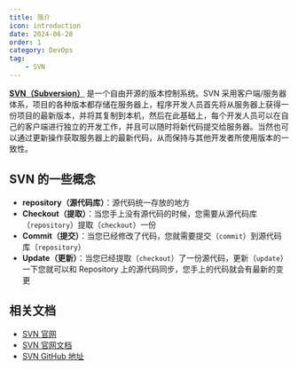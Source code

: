 ```yaml
---
title: 简介
icon: introduction
date: 2024-06-28
order: 1
category: DevOps
tag:
    - SVN
---
```


**[SVN（Subversion）](https://subversion.apache.org/)** 是一个自由开源的版本控制系统。SVN 采用客户端/服务器体系，项目的各种版本都存储在服务器上，程序开发人员首先将从服务器上获得一份项目的最新版本，并将其复制到本机，然后在此基础上，每个开发人员可以在自己的客户端进行独立的开发工作，并且可以随时将新代码提交给服务器。当然也可以通过更新操作获取服务器上的最新代码，从而保持与其他开发者所使用版本的一致性。

## SVN 的一些概念

- **repository（源代码库）**：源代码统一存放的地方
- **Checkout（提取）**：当您手上没有源代码的时候，您需要从源代码库（`repository`）提取（`checkout`）一份
- **Commit（提交）**：当您已经修改了代码，您就需要提交（`commit`）到源代码库（`repository`）
- **Update（更新）**：当您已经提取（`checkout`）了一份源代码，更新（`update`）一下您就可以和 Repository 上的源代码同步，您手上的代码就会有最新的变更

## 相关文档

- [SVN 官网](https://subversion.apache.org/)
- [SVN 官网文档](https://svnbook.red-bean.com/)
- [SVN GitHub 地址](https://github.com/apache/subversion)
